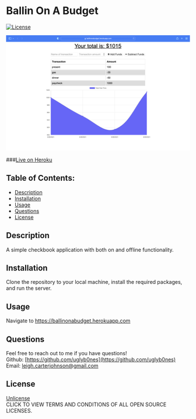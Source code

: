 # Ballin On A Budget

[![License](https://img.shields.io/badge/License-Unlicense%20-blue.svg)](https://opensource.org/licenses/Unlicense)

![Screenshot](https://github.com/uglyb0nes/ballinonabudget/blob/master/public/icons/ballin.png)

###[Live on Heroku](https://ballinonabudget.herokuapp.com)

## Table of Contents:

* [Description](#description)
* [Installation](#installation)
* [Usage](#usage)
* [Questions](#questions)
* [License](#license)

## Description
A simple checkbook application with both on and offline functionality.

## Installation
Clone the repository to your local machine, install the required packages, and run the server.

## Usage
Navigate to https://ballinonabudget.herokuapp.com

## Questions
Feel free to reach out to me if you have questions!<br>
Github: [https://github.com/uglyb0nes](https://github.com/uglyb0nes)<br>
Email: [leigh.carterjohnson@gmail.com](leigh.carterjohnson@gmail.com)

## License
[Unlicense](https://opensource.org/licenses)<br>
CLICK TO VIEW TERMS AND CONDITIONS OF ALL OPEN SOURCE LICENSES.
    